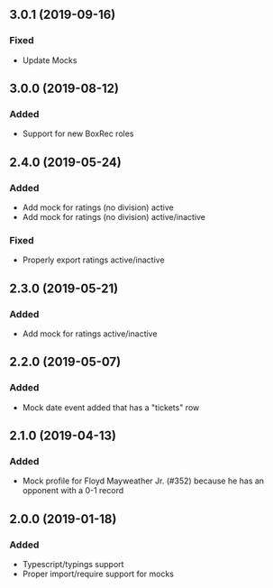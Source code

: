 ## 3.0.1 (2019-09-16)

### Fixed

- Update Mocks

## 3.0.0 (2019-08-12)

### Added

- Support for new BoxRec roles

## 2.4.0 (2019-05-24)

### Added

- Add mock for ratings (no division) active
- Add mock for ratings (no division) active/inactive

### Fixed

- Properly export ratings active/inactive

## 2.3.0 (2019-05-21)

### Added

- Add mock for ratings active/inactive

## 2.2.0 (2019-05-07)

### Added

- Mock date event added that has a "tickets" row

## 2.1.0 (2019-04-13)

### Added

- Mock profile for Floyd Mayweather Jr. (#352) because he has an opponent with a 0-1 record

## 2.0.0 (2019-01-18)

### Added

- Typescript/typings support
- Proper import/require support for mocks
